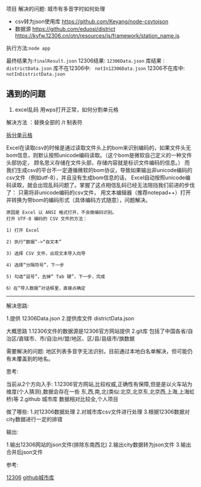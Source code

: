 项目
解决的问题: 城市有多音字时如何处理
 * csv转为json使用库 https://github.com/Keyang/node-csvtojson
 * 数据源 https://github.com/eduosi/district
          https://kyfw.12306.cn/otn/resources/js/framework/station_name.js

执行方法:`node app`

最终结果为:`finalResult.json`
12306结果: `12306Data.json`
库结果  :  `districtData.json`
库不在12306中: ` notIn12306Data.json`
12306不在库中: ` notInDistrictData.json`

 ## 遇到的问题
 1. excel乱码
 用wps打开正常，如何分割单元格

 解决方法 ：替换全部的 /t 制表符

[拆分单元格](https://support.office.com/zh-cn/article/%E6%8B%86%E5%88%86%E5%8D%95%E5%85%83%E6%A0%BC-f1804d0c-e180-4ed0-a2ae-973a0b7c6a23)



Excel在读取csv的时候是通过读取文件头上的bom来识别编码的，如果文件头无bom信息，则默认按照unicode编码读取。（这个bom是微软自己定义的一种文件头部协定，
顾名思义存储在文件头部，存储内容就是标识文件编码的信息。）
而我们生成csv的平台不一定遵循微软的bom协议，导致如果输出非unicode编码的csv文件（例如utf-8），并且没有生成bom信息的话，
Excel自动按照unicode编码读取，就会出现乱码问题了。掌握了这点相信乱码已经无法阻挡我们前进的步伐了：
只需将非unicode编码的csv文件，
用文本编辑器（推荐notepad++）打开并转换为带bom的编码形式（具体编码方式随意），问题解决。


```
原因是 Excel 以 ANSI 格式打开，不会做编码识别。
打开 UTF-8 编码的 CSV 文件的方法：

1) 打开 Excel 

2) 执行“数据”->“自文本”

3) 选择 CSV 文件，出现文本导入向导

4) 选择“分隔符号”，下一步

5) 勾选“逗号”，去掉“ Tab 键”，下一步，完成

6）在“导入数据”对话框里，直接点确定
```
---

解决思路:

1.提供 12306Data.json
2.提供库文件 districtData.json

大概思路
1.12306文件的数据源是12306官方网站提供
2.git库 包括了中国各省/自治区/直辖市、市/自治州/盟/地区、区/县/县级市/旗数据



需要解决的问题: 地区列表多音字无法识别，目前通过本地白名单解决，但可能仍有未覆盖到的地名。

思考:

当前从2个方向入手:
1.12306官方网站,比较权威,正确性有保障,但是是以火车站为维度(个人猜测),数据会存在一些 东,西,南,北(类似:北京,北京东,北京西,上海,上海虹桥)等
2.github 城市库 数据相对比较全,个人项目

做了哪些:
1.对12306数据处理
2.对城市库csv文件进行处理
3.根据12306数据对city数据进行一定的排错

输出:

1.输出12306网站的json文件(排除东南西北)
2.输出city数据转为json文件
3.输出合并后json文件

参考:

 [12306](https://kyfw.12306.cn/otn/resources/js/framework/station_name.js)
 [github城市库](https://github.com/eduosi/district)




